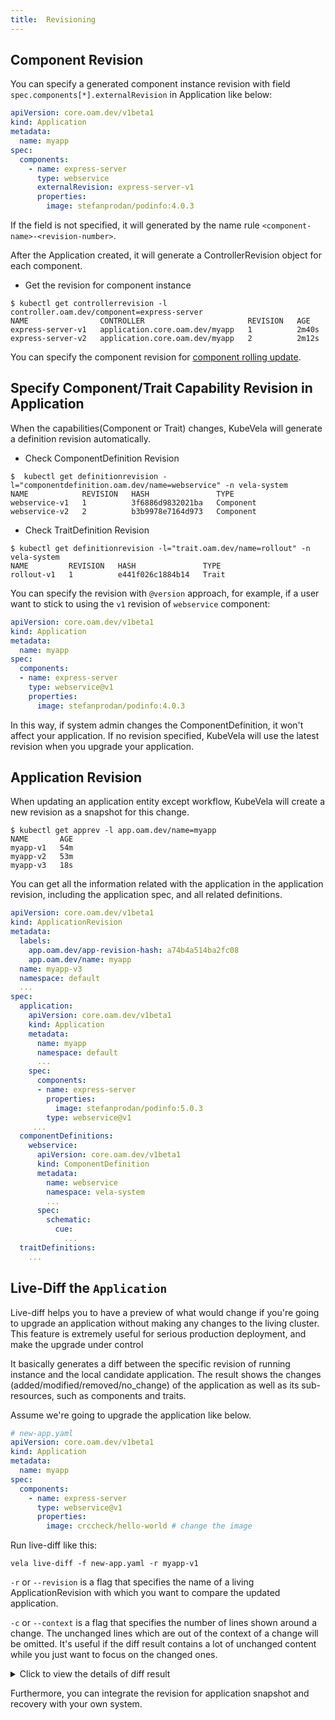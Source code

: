 ```yaml
---
title:  Revisioning
---
```


## Component Revision

You can specify a generated component instance revision with field `spec.components[*].externalRevision` in Application like below: 

```yaml
apiVersion: core.oam.dev/v1beta1
kind: Application
metadata:
  name: myapp
spec:
  components:
    - name: express-server
      type: webservice
      externalRevision: express-server-v1
      properties:
        image: stefanprodan/podinfo:4.0.3
```

If the field is not specified, it will generated by the name rule `<component-name>-<revision-number>`.

After the Application created, it will generate a ControllerRevision object for each component.

* Get the revision for component instance

```shell
$ kubectl get controllerrevision -l controller.oam.dev/component=express-server
NAME                CONTROLLER                       REVISION   AGE
express-server-v1   application.core.oam.dev/myapp   1          2m40s
express-server-v2   application.core.oam.dev/myapp   2          2m12s
```

You can specify the component revision for [component rolling update](./traits/rollout).

## Specify Component/Trait Capability Revision in Application

When the capabilities(Component or Trait) changes, KubeVela will generate a definition revision automatically.

* Check ComponentDefinition Revision

```shell
$  kubectl get definitionrevision -l="componentdefinition.oam.dev/name=webservice" -n vela-system
NAME            REVISION   HASH               TYPE
webservice-v1   1          3f6886d9832021ba   Component
webservice-v2   2          b3b9978e7164d973   Component
```

* Check TraitDefinition Revision

```shell
$ kubectl get definitionrevision -l="trait.oam.dev/name=rollout" -n vela-system
NAME         REVISION   HASH               TYPE
rollout-v1   1          e441f026c1884b14   Trait
```

You can specify the revision with `@version` approach, for example, if a user want to stick to using the `v1` revision of `webservice` component:

```yaml
apiVersion: core.oam.dev/v1beta1
kind: Application
metadata:
  name: myapp
spec:
  components:
  - name: express-server
    type: webservice@v1
    properties:
      image: stefanprodan/podinfo:4.0.3
```

In this way, if system admin changes the ComponentDefinition, it won't affect your application. 
If no revision specified, KubeVela will use the latest revision when you upgrade your application.

## Application Revision

When updating an application entity except workflow, KubeVela will create a new revision as a snapshot for this change.

```shell
$ kubectl get apprev -l app.oam.dev/name=myapp
NAME       AGE
myapp-v1   54m
myapp-v2   53m
myapp-v3   18s
```

You can get all the information related with the application in the application revision, including the application spec,
and all related definitions.

```yaml
apiVersion: core.oam.dev/v1beta1
kind: ApplicationRevision
metadata:
  labels:
    app.oam.dev/app-revision-hash: a74b4a514ba2fc08
    app.oam.dev/name: myapp
  name: myapp-v3
  namespace: default
  ...
spec:
  application:
    apiVersion: core.oam.dev/v1beta1
    kind: Application
    metadata:
      name: myapp
      namespace: default
      ...
    spec:
      components:
      - name: express-server
        properties:
          image: stefanprodan/podinfo:5.0.3
        type: webservice@v1
     ...
  componentDefinitions:
    webservice:
      apiVersion: core.oam.dev/v1beta1
      kind: ComponentDefinition
      metadata:
        name: webservice
        namespace: vela-system
        ...
      spec:
        schematic:
          cue:
            ...
  traitDefinitions:
    ...
```

## Live-Diff the `Application`

Live-diff helps you to have a preview of what would change if you're going to upgrade an application without making any changes
to the living cluster.
This feature is extremely useful for serious production deployment, and make the upgrade under control

It basically generates a diff between the specific revision of running instance and the local candidate application.
The result shows the changes (added/modified/removed/no_change) of the application as well as its sub-resources,
such as components and traits.

Assume we're going to upgrade the application like below.

```yaml
# new-app.yaml
apiVersion: core.oam.dev/v1beta1
kind: Application
metadata:
  name: myapp
spec:
  components:
    - name: express-server
      type: webservice@v1
      properties:
        image: crccheck/hello-world # change the image
```

Run live-diff like this:

```shell
vela live-diff -f new-app.yaml -r myapp-v1
```

`-r` or `--revision` is a flag that specifies the name of a living ApplicationRevision with which you want to compare the updated application.

`-c` or `--context` is a flag that specifies the number of lines shown around a change. The unchanged lines
which are out of the context of a change will be omitted. It's useful if the diff result contains a lot of unchanged content
while you just want to focus on the changed ones.

<details><summary> Click to view the details of diff result </summary>

```bash
---
# Application (myapp) has been modified(*)
---
  apiVersion: core.oam.dev/v1beta1
  kind: Application
  metadata:
-   annotations:
-     kubectl.kubernetes.io/last-applied-configuration: |
-       {"apiVersion":"core.oam.dev/v1beta1","kind":"Application","metadata":{"annotations":{},"name":"myapp","namespace":"default"},"spec":{"components":[{"externalRevision":"express-server-v1","name":"express-server","properties":{"image":"stefanprodan/podinfo:4.0.3"},"type":"webservice"}]}}
    creationTimestamp: null
-   finalizers:
-   - app.oam.dev/resource-tracker-finalizer
    name: myapp
    namespace: default
  spec:
    components:
-   - externalRevision: express-server-v1
-     name: express-server
+   - name: express-server
      properties:
-       image: stefanprodan/podinfo:4.0.3
-     type: webservice
+       image: crccheck/hello-world
+     type: webservice@v1
  status:
    rollout:
      batchRollingState: ""
      currentBatch: 0
      lastTargetAppRevision: ""
      rollingState: ""
      upgradedReadyReplicas: 0
      upgradedReplicas: 0

---
## Component (express-server) has been modified(*)
---
  apiVersion: apps/v1
  kind: Deployment
  metadata:
-   annotations:
-     kubectl.kubernetes.io/last-applied-configuration: |
-       {"apiVersion":"core.oam.dev/v1beta1","kind":"Application","metadata":{"annotations":{},"name":"myapp","namespace":"default"},"spec":{"components":[{"externalRevision":"express-server-v1","name":"express-server","properties":{"image":"stefanprodan/podinfo:4.0.3"},"type":"webservice"}]}}
+   annotations: {}
    labels:
      app.oam.dev/appRevision: ""
      app.oam.dev/component: express-server
      app.oam.dev/name: myapp
      app.oam.dev/resourceType: WORKLOAD
-     workload.oam.dev/type: webservice
+     workload.oam.dev/type: webservice-v1
    name: express-server
    namespace: default
  spec:
    selector:
      matchLabels:
        app.oam.dev/component: express-server
    template:
      metadata:
        labels:
          app.oam.dev/component: express-server
          app.oam.dev/revision: KUBEVELA_COMPONENT_REVISION_PLACEHOLDER
      spec:
        containers:
-       - image: stefanprodan/podinfo:4.0.3
+       - image: crccheck/hello-world
          name: express-server
          ports:
          - containerPort: 80
```

</details>


Furthermore, you can integrate the revision for application snapshot and recovery with your own system.  